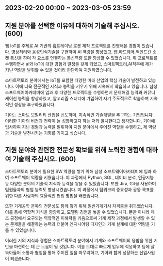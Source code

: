 ## 2023-02-20 00:00 ~ 2023-03-05 23:59

## 지원 분야를 선택한 이유에 대하여 기술해 주십시오. (600)

웹 IoT를 주제로 AI 기반의 홈트레이닝 로봇 제작 프로젝트를 진행해본 경험이 있습니다. 영상처리와 음성인식기술을 구현하며 AI 역량을 향상했고, 웹,하드웨어,백엔드간 소켓 통신을 하며 각 요소를 연결하는 통신역량 또한 향상할 수 있었습니다. 위 프로젝트를 수행하면서 ai와 IoT에 대한 경험과 열정을 갖게 되었고, 스마트팩토리,AI직무에 제가 지닌 역량을 발휘할 수 있을 것이라 판단하여 지원하였습니다.

스마트팩토리 분야에서는 IoT를 포함한 다양한 미래 산업의 핵심 기술이 발전하고 있습니다. 이에 더욱 전문적인 지식과 능력을 키우기 위해 지속해서 학습하고 있습니다. 삼성 소프트웨어아카데미에 입과 후 다양한 프로젝트를 수행하면서 문제해결 능력과 커뮤니케이션 능력을 향상하였고, 알고리즘 스터디에 가입하여 자기 주도적으로 학습하며 지속적인 성장을 추구하였습니다.

기아는 스마트 모빌리티 산업을 선도하며, 지속적인 기술개발을 추구하는 기업입니다. 이러한 기아의 비전과 전략이 늘 성장하고자 하는 저와 일치한다고 생각합니다. 기아에 입사하여 지닌 경험과 능력을 발휘하여 지원 분야에서 주어진 역할을 수행하고, 제 역량과 기술을 발전시키는 기회를 가지고 싶습니다.

## 지원 분야와 관련한 전문성 확보를 위해 노력한 경험에 대하여 기술해 주십시오. (600)

스마트팩토리 분야에 필요한 SW 역량을 쌓기 위해 삼성 소프트웨어아카데미에 입과 하여 소프트웨어 역량을 키웠습니다. 이 과정에서 Python, SQL, 데이터 분석, 인공지능 등 다양한 분야의 기술적 지식과 능력을 쌓을 수 있었습니다. 또한 Jira, Git을 사용하며 팀원들과의 협업 능력도 향상시켰습니다. 이 과정에서 팀워크의 중요성과 공동 목표를 위한 다른 사람과의 효율적인 협업 방법을 배웠습니다.

또한 기계공학 분야의 전문성도 함께 쌓기 위해 일반기계기사 자격증을 취득했습니다. 이를 통해 역학적 지식을 함양하고, 모델링 경험을 쌓을 수 있었습니다. 뿐만 아니라 제조 공정에서 요구되는 역학적인 이해력을 키움으로써 기계 제작 과정에서 발생할 수 있는 문제들을 해결하는 능력과 더불어 엔지니어링 디자인과 기계 설계에 대한 역량을 기를 수 있었습니다.

이러한 저의 지식과 경험은 스마트팩토리 분야에서 기계와 소프트웨어의 융합을 위한 기반을 마련하는 데 큰 도움이 될 것입니다. 이를 토대로 빠르게 업무에 적응하고 팀에 잘 녹아들어 소통과 협업을 통해 주어진 일을 마무리하고, 기아와 함께 성장하는 신입사원이 되겠습니다.


